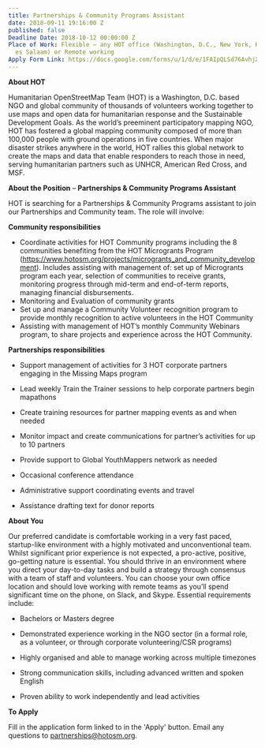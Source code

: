 ```yaml
---
title: Partnerships & Community Programs Assistant
date: 2018-09-11 19:16:00 Z
published: false
Deadline Date: 2018-10-12 00:00:00 Z
Place of Work: Flexible – any HOT office (Washington, D.C., New York, Kampala, Dar
  es Salaam) or Remote working
Apply Form Link: https://docs.google.com/forms/u/1/d/e/1FAIpQLSd76AvhjXNmSUhoNlaewLVGQafgX4FgLWpvmk1e7vBzhdGAeA/viewform
---
```


**About HOT**

Humanitarian OpenStreetMap Team (HOT) is a Washington, D.C. based NGO and global community of thousands of volunteers working together to use maps and open data for humanitarian response and the Sustainable Development Goals. As the world’s preeminent participatory mapping NGO, HOT has fostered a global mapping community composed of more than 100,000 people with ground operations in five countries. When major disaster strikes anywhere in the world, HOT rallies this global network to create the maps and data that enable responders to reach those in need, serving humanitarian partners such as UNHCR, American Red Cross, and MSF.

**About the Position** – **Partnerships & Community Programs Assistant**

HOT is searching for a Partnerships & Community Programs assistant to join our Partnerships and Community team. The role will involve:

**Community responsibilities**
* Coordinate activities for HOT Community programs including the 8 communities benefiting from the HOT Microgrants Program (https://www.hotosm.org/projects/microgrants_and_community_development). Includes assisting with management of: set up of Microgrants program each year, selection of communities to receive grants, monitoring progress through mid-term and end-of-term reports, managing financial disbursements.
* Monitoring and Evaluation of community grants
* Set up and manage a Community Volunteer recognition program to provide monthly recognition to active volunteers in the HOT Community
* Assisting with management of HOT’s monthly Community Webinars program, to share projects and experience across the HOT Community.

**Partnerships responsibilities**

* Support management of activities for 3 HOT corporate partners engaging in the Missing Maps program

* Lead weekly Train the Trainer sessions to help corporate partners begin mapathons

* Create training resources for partner mapping events as and when needed

* Monitor impact and create communications for partner’s activities for up to 10 partners

* Provide support to Global YouthMappers network as needed

* Occasional conference attendance

* Administrative support coordinating events and travel

* Assistance drafting text for donor reports

**About You**

Our preferred candidate is comfortable working in a very fast paced, startup-like environment with a highly motivated and unconventional team. Whilst significant prior experience is not expected, a pro-active, positive, go-getting nature is essential. You should thrive in an environment where you direct your day-to-day tasks and build a strategy through consensus with a team of staff and volunteers. You can choose your own office location and should love working with remote teams as you’ll spend significant time on the phone, on Slack, and Skype.
Essential requirements include:

* Bachelors or Masters degree

* Demonstrated experience working in the NGO sector (in a formal role, as a volunteer, or through corporate volunteering/CSR programs)

* Highly organised and able to manage working across multiple timezones

* Strong communication skills, including advanced written and spoken English

* Proven ability to work independently and lead activities

**To Apply**

Fill in the application form linked to in the 'Apply' button. Email any questions to partnerships@hotosm.org.